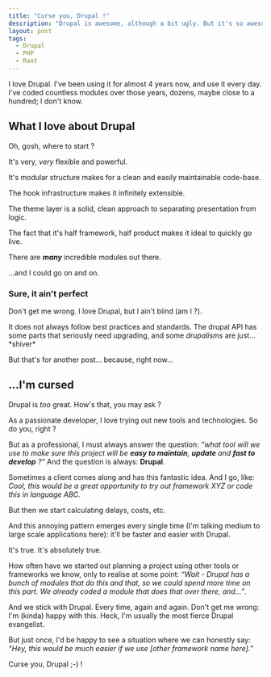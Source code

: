 ```yaml
---
title: "Curse you, Drupal !"
description: "Drupal is awesome, although a bit ugly. But it's so awesome, I can't get rid of it."
layout: post
tags:
  - Drupal
  - PHP
  - Rant
---
```


I love Drupal. I've been using it for almost 4 years now, and use it every day. I've coded countless modules over those years, dozens, maybe close to a hundred; I don't know.


## What I love about Drupal

Oh, gosh, where to start ?

It's very, *very* flexible and powerful.

It's modular structure makes for a clean and easily maintainable code-base.

The hook infrastructure makes it infinitely extensible.

The theme layer is a solid, clean approach to separating presentation from logic.

The fact that it's half framework, half product makes it ideal to quickly go live.

There are ***many*** incredible modules out there.

...and I could go on and on.


### Sure, it ain't perfect

Don't get me wrong. I love Drupal, but I ain't blind (am I ?).

It does not always follow best practices and standards. The drupal API has some parts that seriously need upgrading, and some *drupalisms* are just... \*shiver\*

But that's for another post... because, right now...


## ...I'm cursed

Drupal is *too* great. How's that, you may ask ?

As a passionate developer, I love trying out new tools and technologies. So do you, right ?

But as a professional, I must always answer the question: *&ldquo;what tool will we use to make sure this project will be **easy to maintain**, **update** and **fast to develop** ?&rdquo;* And the question is always: **Drupal**.

Sometimes a client comes along and has this fantastic idea. And I go, like: *Cool, this would be a great opportunity to try out framework XYZ or code this in language ABC.*

But then we start calculating delays, costs, etc.

And this annoying pattern emerges every single time (I'm talking medium to large scale applications here): it'll be faster and easier with Drupal.

It's true. It's absolutely true.

How often have we started out planning a project using other tools or frameworks we know, only to realise at some point: *&ldquo;Wait - Drupal has a bunch of modules that do this and that, so we could spend more time on this part. We already coded a module that does that over there, and...&rdquo;*.

And we stick with Drupal. Every time, again and again. Don't get me wrong: I'm (kinda) happy with this. Heck, I'm usually the most fierce Drupal evangelist.

But just once, I'd be happy to see a situation where we can honestly say: *&ldquo;Hey, this would be much easier if we use [other framework name here].&rdquo;*

Curse you, Drupal ;-) !

